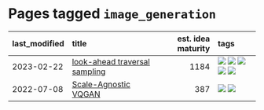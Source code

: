 # Pages tagged `image_generation`

|last_modified|title|est. idea maturity|tags
|:---|:---|---:|:---|
|2023-02-22|[look-ahead traversal sampling](../look-ahead-traversal-sampling.md)|1184|[![](https://img.shields.io/badge/tag-MCMC-d5f6c6)](../tags/MCMC.md) [![](https://img.shields.io/badge/tag-animation-a4124b)](../tags/animation.md) [![](https://img.shields.io/badge/tag-control-77a0)](../tags/control.md) [![](https://img.shields.io/badge/tag-experimental-4d35f9)](../tags/experimental.md) [![](https://img.shields.io/badge/tag-image_generation-5d9a82)](../tags/image_generation.md)|
|2022-07-08|[Scale-Agnostic VQGAN](../scale-agnostic_VQGAN.md)|387|[![](https://img.shields.io/badge/tag-experimental-4d35f9)](../tags/experimental.md) [![](https://img.shields.io/badge/tag-image_generation-5d9a82)](../tags/image_generation.md)|